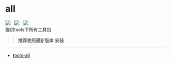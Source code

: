 # all
![](https://img.shields.io/badge/version-1.1.2-green.svg) &nbsp; ![](https://img.shields.io/badge/author-Gjing-green.svg) &nbsp; 
![](https://img.shields.io/badge/builder-success-green.svg)     
提供tools下所有工具包
> **推荐使用最新版本**
**安装**
---
* <a href="https://mvnrepository.com/artifact/cn.gjing/tools-all/" title="整合包">tools-all</a>